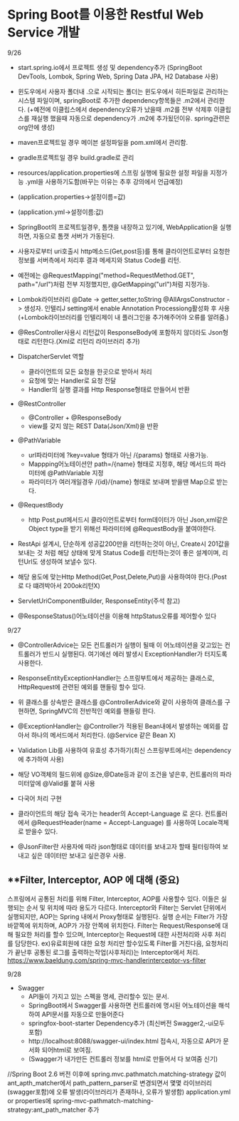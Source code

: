 # Spring Boot를 이용한 Restful Web Service 개발

9/26
- start.spring.io에서 프로젝트 생성 및 dependency추가
  (SpringBoot DevTools, Lombok, Spring Web, Spring Data JPA, H2 Database 사용)


- 윈도우에서 사용자 폴더내 .으로 시작되는 폴더는 윈도우에서 히든파일로 관리하는 시스템 파일이며, springBoot로 추가한 dependency항목들은 .m2에서 관리한다.
(+예전에 이클립스에서 dependency오류가 났을때 .m2를 전부 삭제후 이클립스를 재실행 했을때 자동으로 dependency가 .m2에 추가됬던이유. spring관련은 org안에 생성)


- maven프로젝트일 경우 메이븐 설정파일을 pom.xml에서 관리함. 
- gradle프로젝트일 경우 build.gradle로 관리 


- resources/application.properties에 스프링 실행에 필요한 설정 파일을 지정가능 .yml을 사용하기도함(바꾸는 이유는 추후 강의에서 언급예정)
- (application.properties->설정이름=값)
- (application.yml->설정이름:값)


- SpringBoot의 프로젝트일경우, 톰캣을 내장하고 있기에, WebApplication을 실행하면, 자동으로 톰캣 서버가 가동된다.


- 사용자로부터 uri호출시 http메소드(Get,post등)를 통해 클라이언트로부터 요청한 정보를 서버측에서 처리후 결과 메세지와 Status Code를 리턴.
- 예전에는 @RequestMapping("method=RequestMethod.GET", path="/url")처럼 전부 지정했지만, @GetMapping("url")처럼 지정가능.


- Lombok라이브러리 @Date -> getter,setter,toString @AllArgsConstructor -> 생성자. 인텔리J setting에서 enable Annotation Processiong활성화 후 사용
  (+Lombok라이브러리를 인텔리제이 내 플러그인을 추가해주어야 오류를 알려줌.)

  
- @ResController사용시 리턴값이 ResponseBody에 포함하지 않더라도 Json형태로 리턴한다.(Xml로 리턴리 라이브러리 추가)


- DispatcherServlet 역할
  - 클라이언트의 모든 요청을 한곳으로 받아서 처리
  - 요청에 맞는 Handler로 요청 전달
  - Handler의 실행 결과를 Http Response형태로 만들어서 반환


- @RestController
  - @Controller + @ResponseBody
  - view를 갖지 않는 REST Data(Json/Xml)을 반환


- @PathVariable
  - url파라미터에 ?key=value 형태가 아닌 /{params} 형태로 사용가능.
  - Mappping어노테이션안 path=/{name} 형태로 지정후, 해당 메서드의 파라미터에 @PathVariable 지정
  - 파라미터가 여러개일경우 /{id}/{name} 형태로 보내며 받을땐 Map으로 받는다.


- @RequestBody
  - http Post,put메서드시 클라이언트로부터 form데이터가 아닌 Json,xml같은 Object type을 받기 위해선 파라미터에 @RequestBody을 붙여야한다.


- RestApi 설계시, 단순하게 성공값200만을 리턴하는것이 아닌, Create시 201값을 보내는 것 처럼 해당 상태에 맞게 Status Code를 리턴하는것이 좋은 설계이며, 리턴Url도 생성하여 보낼수 있다.
- 해당 용도에 맞는Http Method(Get,Post,Delete,Put)을 사용하여야 한다.(Post로 다 떄려박아서 200ok리턴X)
- ServletUriComponentBuilder, ResponseEntity(주석 참고)
- @ResponseStatus()어노테이션을 이용해 httpStatus오류를 제어할수 있다


9/27
- @ControllerAdvice는 모든 컨트롤러가 실행이 될때 이 어노테이션을 갖고있는 컨트롤러가 반드시 실행된다. 여기에선 에러 발생시 ExceptionHandler가 터지도록 사용한다.
- ResponseEntityExceptionHandler는 스프링부트에서 제공하는 클래스로, HttpRequest에 관련된 예외를 핸들링 할수 있다.
- 위 클래스를 상속받은 클래스를 @ControllerAdvice와 같이 사용하여 클래스를 구현하면, SpringMVC의 전반적인 예외를 핸들링 한다.
- @ExceptionHandler는 @Controller가 적용된 Bean내에서 발생하는 예외를 잡아서 하나의 메서드에서 처리한다. (@Service 같은 Bean X)


- Validation Lib를 사용하여 유효성 추가하기(최신 스프링부트에서는 dependency에 추가하여 사용)
- 해당 VO객체의 필드위에 @Size,@Date등과 같이 조건을 넣은후, 컨트롤러의 파라미터앞에 @Valid룰 붙혀 사용


- 다국어 처리 구현
- 클라이언트의 해당 접속 국가는 header의 Accept-Language 로 온다. 컨트롤러에서 @RequestHeader(name = Accept-Language) 를 사용하여 Locale객체로 받을수 있다.


- @JsonFilter란 사용자에 따라 json형태로 데이터를 보내고자 할때 필터링하여 보내고 싶은 데이터만 보내고 싶은경우 사용.

**Filter, Interceptor, AOP 에 대해 (중요)
-
스프링에서 공통된 처리를 위해 Filter, Interceptor, AOP를 사용할수 있다.
이들은 실행되는 순서 및 위치에 따라 용도가 다르다. Interceptor와 Filter는
Servlet 단위에서 실행되지만, AOP는 Spring 내에서 Proxy형태로 실행된다.
실행 순서는 Filter가 가장 바깥쪽에 위치하며, AOP가 가장 안쪽에 위치한다.
Filter는 Request/Response에 대해 필요한 처리를 할수 있으며,
Interceptor는 Request에 대한 사전처리와 사후 처리를 담당한다.
ex)유료회원에 대한 요청 처리만 할수있도록 Filter를 거친다음, 요청처리가 끝난후
공통된 로그를 출력하는작업(사후처리)는 Interceptor에서 처리.
https://www.baeldung.com/spring-mvc-handlerinterceptor-vs-filter

9/28

- Swagger
  - API들이 가지고 있는 스펙을 명세, 관리할수 있는 문서.
  - SpringBoot에서 Swagger를 사용하면 컨트롤러에 명시된 어노테이션을 해석하여 API문서를 자동으로 만들어준다
  - springfox-boot-starter Dependency추가 (최신버전 Swagger2,-ui모두 포함)
  - http://localhost:8088/swagger-ui/index.html 접속시, 자동으로 API가 문서화 되어html로 보여짐.
  - (Swagger가 내가만든 컨트롤러 정보를 html로 만들어서 다 보여줌 신기)

//Spring Boot 2.6 버전 이후에 spring.mvc.pathmatch.matching-strategy 값이
ant_apth_matcher에서 path_pattern_parser로 변경되면서
몇몇 라이브러리(swagger포함)에 오류 발생(라이브러리가 존재하나, 오류가 발생함)
application.yml or properties에 spring-mvc-pathmatch-matching-strategy:ant_path_matcher 추가






